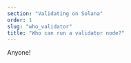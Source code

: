 ```yaml
---
section: "Validating on Solana"
order: 1
slug: "who_validator"
title: "Who can run a validator node?"
---
```


Anyone!
